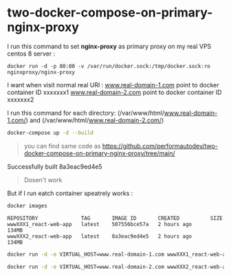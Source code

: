 # two-docker-compose-on-primary-nginx-proxy

I run this command to set **nginx-proxy** as primary proxy on my real VPS centos 8 server :

```shell
docker run -d -p 80:80 -v /var/run/docker.sock:/tmp/docker.sock:ro nginxproxy/nginx-proxy
```

I want when visit normal real URl : 
www.real-domain-1.com point to docker container ID xxxxxxx1
www.real-domain-2.com point to docker container ID xxxxxxx2

I run this command for each directory: (/var/www/html/www.real-domain-1.com/) and (/var/www/html/www.real-domain-2.com/)

```bash
docker-compose up -d --build
```
> you can find same code as https://github.com/performautodev/two-docker-compose-on-primary-nginx-proxy/tree/main/

Successfully built 8a3eac9ed4e5

> Dosen't work

But if I run eatch container speatrely works :


```bash
docker images
```

```
REPOSITORY              TAG       IMAGE ID       CREATED          SIZE
wwwXXX1_react-web-app   latest    507556bce57a   2 hours ago      134MB
wwwXXX2_react-web-app   latest    8a3eac9ed4e5   2 hours ago      134MB
```

```bash
docker run -d -e VIRTUAL_HOST=www.real-domain-1.com wwwXXX1_react-web-app
```

```bash
docker run -d -e VIRTUAL_HOST=www.real-domain-2.com wwwXXX2_react-web-app
```


